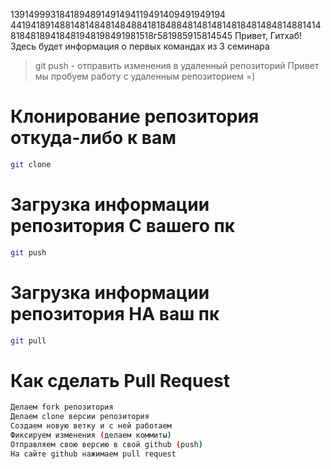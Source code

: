 1391499931841894891491494119491409491949194
4419418914881481484814848841818488481481481481848148481488141481848189418481948198491981518г581985915814545
Привет, Гитхаб! Здесь будет информация о первых командах из 3 семинара
> git push - отправить изменения в удаленный репозиторий 
Привет мы пробуем работу с удаленным репозиторием =)

# Клонирование репозитория откуда-либо к вам
```sh
git clone
```

# Загрузка информации репозитория С вашего пк
```sh
git push
```

# Загрузка информации репозитория НА ваш пк
```sh
git pull
```

# Как сделать Pull Request
```sh
Делаем fork репозитория
Делаем clone версии репозитория
Создаем новую ветку и с ней работаем
Фиксируем изменения (делаем коммиты)
Отправляем свою версию в свой github (push)
На сайте github нажимаем pull request
```